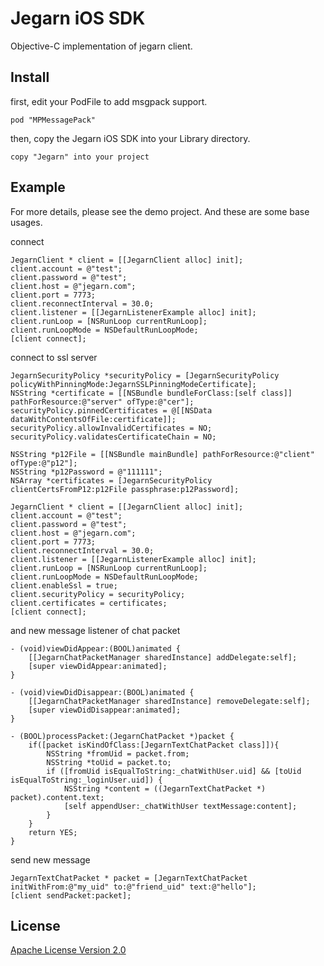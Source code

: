 # Jegarn iOS SDK

Objective-C implementation of jegarn client.




## Install

first, edit your PodFile to add msgpack support.

    pod "MPMessagePack"

then, copy the Jegarn iOS SDK into your Library directory.

    copy "Jegarn" into your project


## Example

For more details, please see the demo project.
And these are some base usages.

connect

    JegarnClient * client = [[JegarnClient alloc] init];
    client.account = @"test";
    client.password = @"test";
    client.host = @"jegarn.com";
    client.port = 7773;
    client.reconnectInterval = 30.0;
    client.listener = [[JegarnListenerExample alloc] init];
    client.runLoop = [NSRunLoop currentRunLoop];
    client.runLoopMode = NSDefaultRunLoopMode;
    [client connect];

connect to ssl server

    JegarnSecurityPolicy *securityPolicy = [JegarnSecurityPolicy policyWithPinningMode:JegarnSSLPinningModeCertificate];
    NSString *certificate = [[NSBundle bundleForClass:[self class]] pathForResource:@"server" ofType:@"cer"];
    securityPolicy.pinnedCertificates = @[[NSData dataWithContentsOfFile:certificate]];
    securityPolicy.allowInvalidCertificates = NO;
    securityPolicy.validatesCertificateChain = NO;

    NSString *p12File = [[NSBundle mainBundle] pathForResource:@"client" ofType:@"p12"];
    NSString *p12Password = @"111111";
    NSArray *certificates = [JegarnSecurityPolicy clientCertsFromP12:p12File passphrase:p12Password];

    JegarnClient * client = [[JegarnClient alloc] init];
    client.account = @"test";
    client.password = @"test";
    client.host = @"jegarn.com";
    client.port = 7773;
    client.reconnectInterval = 30.0;
    client.listener = [[JegarnListenerExample alloc] init];
    client.runLoop = [NSRunLoop currentRunLoop];
    client.runLoopMode = NSDefaultRunLoopMode;
    client.enableSsl = true;
    client.securityPolicy = securityPolicy;
    client.certificates = certificates;
    [client connect];

and new message listener of chat packet

    - (void)viewDidAppear:(BOOL)animated {
        [[JegarnChatPacketManager sharedInstance] addDelegate:self];
        [super viewDidAppear:animated];
    }

    - (void)viewDidDisappear:(BOOL)animated {
        [[JegarnChatPacketManager sharedInstance] removeDelegate:self];
        [super viewDidDisappear:animated];
    }

    - (BOOL)processPacket:(JegarnChatPacket *)packet {
        if([packet isKindOfClass:[JegarnTextChatPacket class]]){
            NSString *fromUid = packet.from;
            NSString *toUid = packet.to;
            if ([fromUid isEqualToString:_chatWithUser.uid] && [toUid isEqualToString:_loginUser.uid]) {
                NSString *content = ((JegarnTextChatPacket *) packet).content.text;
                [self appendUser:_chatWithUser textMessage:content];
            }
        }
        return YES;
    }

send new message

    JegarnTextChatPacket * packet = [JegarnTextChatPacket initWithFrom:@"my_uid" to:@"friend_uid" text:@"hello"];
    [client sendPacket:packet];



## License

[Apache License Version 2.0](./LICENSE)

